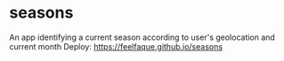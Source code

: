 # seasons
An app identifying a current season according to user's geolocation and current month
Deploy: https://feelfaque.github.io/seasons

